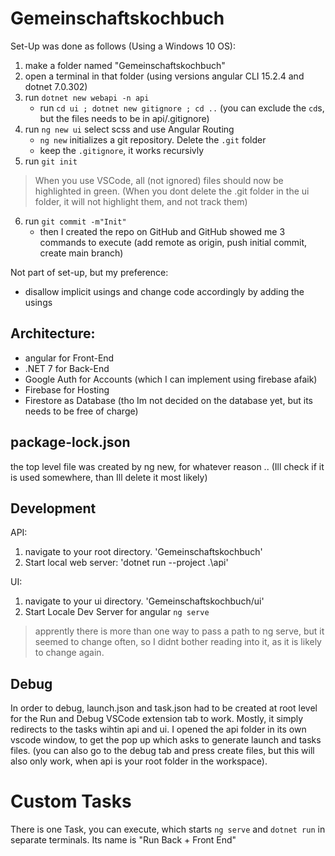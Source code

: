 # Gemeinschaftskochbuch

Set-Up was done as follows (Using a Windows 10 OS):
1. make a folder named "Gemeinschaftskochbuch"
2. open a terminal in that folder (using versions angular CLI 15.2.4 and dotnet 7.0.302)
3. run `dotnet new webapi -n api`
    - run `cd ui ; dotnet new gitignore ; cd ..` (you can exclude the `cd`s, but the files needs to be in api/.gitignore)
4. run `ng new ui` select scss and use Angular Routing
    - `ng new` initializes a git repository. Delete the `.git` folder
    - keep the `.gitignore`, it works recursivly
5. run `git init`
> When you use VSCode, all (not ignored) files should now be highlighted in green. (When you dont delete the .git folder in the ui folder, it will not highlight them, and not track them)
6. run `git commit -m"Init"`
    - then I created the repo on GitHub and GitHub showed me 3 commands to execute (add remote as origin, push initial commit, create main branch)

Not part of set-up, but my preference:
- disallow implicit usings and change code accordingly by adding the usings

## Architecture:

- angular for Front-End
- .NET 7 for Back-End
- Google Auth for Accounts (which I can implement using firebase afaik)
- Firebase for Hosting
- Firestore as Database (tho Im not decided on the database yet, but its needs to be free of charge)

## package-lock.json
the top level file was created by ng new, for whatever reason .. (Ill check if it is used somewhere, than Ill delete it most likely)

## Development

API:
1. navigate to your root directory. 'Gemeinschaftskochbuch'
2. Start local web server: 'dotnet run --project .\api\'

UI:
1. navigate to your ui directory. 'Gemeinschaftskochbuch/ui'
2. Start Locale Dev Server for angular `ng serve`
> apprently there is more than one way to pass a path to ng serve, but it seemed to change often, so I didnt bother reading into it, as it is likely to change again.

## Debug
In order to debug, launch.json and task.json had to be created at root level for the Run and Debug VSCode extension tab to work.
Mostly, it simply redirects to the tasks wihtin api and ui.
I opened the api folder in its own vscode window, to get the pop up which asks to generate launch and tasks files. (you can also go to the debug tab and press create files, but this will also only work, when api is your root folder in the workspace).

# Custom Tasks
There is one Task, you can execute, which starts `ng serve` and `dotnet run` in separate terminals.
Its name is "Run Back + Front End"
